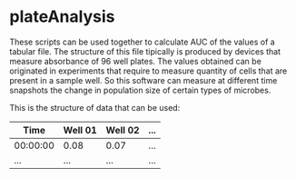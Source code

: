 # plateAnalysis

These scripts can be used together to calculate AUC of the values of a tabular file. The structure of this file tipically is produced by devices that measure absorbance of 96 well plates. The values obtained can be originated in experiments that require to measure quantity of cells that are present in a sample well. So this software can measure at different time snapshots the change in population size of certain types of microbes.

This is the structure of data that can be used:

| Time | Well 01 | Well 02 | ... |
|---|---|---|---|
| 00:00:00 | 0.08 | 0.07 | ... |
| ... | ... | ... | ... |


